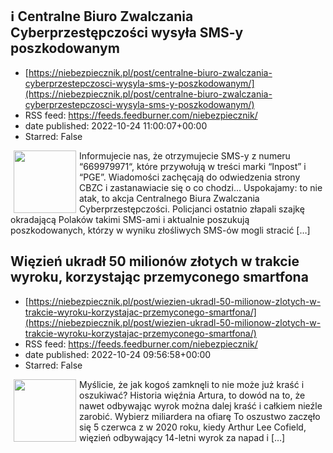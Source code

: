 ## &#x2139;&#xfe0f; Centralne Biuro Zwalczania Cyberprzestępczości wysyła SMS-y poszkodowanym
 - [https://niebezpiecznik.pl/post/centralne-biuro-zwalczania-cyberprzestepczosci-wysyla-sms-y-poszkodowanym/](https://niebezpiecznik.pl/post/centralne-biuro-zwalczania-cyberprzestepczosci-wysyla-sms-y-poszkodowanym/)
 - RSS feed: https://feeds.feedburner.com/niebezpiecznik/
 - date published: 2022-10-24 11:00:07+00:00
 - Starred: False

<a href="https://niebezpiecznik.pl/post/centralne-biuro-zwalczania-cyberprzestepczosci-wysyla-sms-y-poszkodowanym/"><img align="left" alt="" class="alignleft wp-post-image tfe" hspace="5" src="https://niebezpiecznik.pl/wp-content/uploads/2022/10/cbzc-sms-600x537.jpg" title="" width="100" /></a>Informujecie nas, że otrzymujecie SMS-y z numeru &#8220;669979971&#8220;, które przywołują w treści marki &#8220;Inpost&#8221; i &#8220;PGE&#8221;. Wiadomości zachęcają do odwiedzenia strony CBZC i zastanawiacie się o co chodzi&#8230; Uspokajamy: to nie atak, to akcja Centralnego Biura Zwalczania Cyberprzestępczości. Policjanci ostatnio złapali szajkę okradającą Polaków takimi SMS-ami i aktualnie poszukują poszkodowanych, którzy w wyniku złośliwych SMS-ów mogli stracić [&#8230;]

## Więzień ukradł 50 milionów złotych w trakcie wyroku, korzystając przemyconego smartfona
 - [https://niebezpiecznik.pl/post/wiezien-ukradl-50-milionow-zlotych-w-trakcie-wyroku-korzystajac-przemyconego-smartfona/](https://niebezpiecznik.pl/post/wiezien-ukradl-50-milionow-zlotych-w-trakcie-wyroku-korzystajac-przemyconego-smartfona/)
 - RSS feed: https://feeds.feedburner.com/niebezpiecznik/
 - date published: 2022-10-24 09:56:58+00:00
 - Starred: False

<a href="https://niebezpiecznik.pl/post/wiezien-ukradl-50-milionow-zlotych-w-trakcie-wyroku-korzystajac-przemyconego-smartfona/"><img align="left" alt="" class="alignleft tfe wp-post-image" height="100" hspace="5" src="https://niebezpiecznik.pl/wp-content/uploads/2022/10/charles-schwab-150x150.jpg" width="100" /></a>Myślicie, że jak kogoś zamknęli to nie może już kraść i oszukiwać? Historia więźnia Artura, to dowód na to, że nawet odbywając wyrok można dalej kraść i całkiem nieźle zarobić. Wybierz miliardera na ofiarę To oszustwo zaczęło się 5 czerwca z w 2020 roku, kiedy Arthur Lee Cofield, więzień odbywający 14-letni wyrok za napad i [&#8230;]
